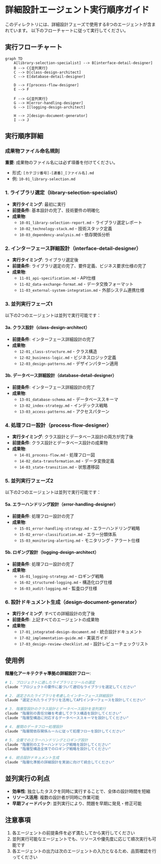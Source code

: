 # 詳細設計エージェント実行順序ガイド

このディレクトリには、詳細設計フェーズで使用する8つのエージェントが含まれています。
以下のフローチャートに従って実行してください。

## 実行フローチャート

```mermaid
graph TD
    A[library-selection-specialist] --> B[interface-detail-designer]
    B --> C{並列実行}
    C --> D[class-design-architect]
    C --> E[database-detail-designer]

    D --> F[process-flow-designer]
    E --> F

    F --> G{並列実行}
    G --> H[error-handling-designer]
    G --> I[logging-design-architect]

    H --> J[design-document-generator]
    I --> J
```

## 実行順序詳細

### 成果物ファイル命名規則
**重要**: 成果物のファイル名には必ず項番を付けてください。
- 形式: `[カテゴリ番号]-[連番]_[ファイル名].md`
- 例: `10-01_library-selection.md`

### 1. ライブラリ選定（library-selection-specialist）

- **実行タイミング**: 最初に実行
- **前提条件**: 基本設計の完了、技術要件の明確化
- **成果物**: 
  - `10-01_library-selection-report.md` - ライブラリ選定レポート
  - `10-02_technology-stack.md` - 技術スタック定義
  - `10-03_dependency-analysis.md` - 依存関係分析

### 2. インターフェース詳細設計（interface-detail-designer）

- **実行タイミング**: ライブラリ選定後
- **前提条件**: ライブラリ選定の完了、要件定義、ビジネス要求仕様の完了
- **成果物**: 
  - `11-01_api-specification.md` - API仕様
  - `11-02_data-exchange-format.md` - データ交換フォーマット
  - `11-03_external-system-integration.md` - 外部システム連携仕様

### 3. 並列実行フェーズ1

以下の2つのエージェントは並列で実行可能です：

#### 3a. クラス設計（class-design-architect）

- **前提条件**: インターフェース詳細設計の完了
- **成果物**: 
  - `12-01_class-structure.md` - クラス構造
  - `12-02_business-logic.md` - ビジネスロジック定義
  - `12-03_design-patterns.md` - デザインパターン適用

#### 3b. データベース詳細設計（database-detail-designer）

- **前提条件**: インターフェース詳細設計の完了
- **成果物**: 
  - `13-01_database-schema.md` - データベーススキーマ
  - `13-02_index-strategy.md` - インデックス戦略
  - `13-03_access-patterns.md` - アクセスパターン

### 4. 処理フロー設計（process-flow-designer）

- **実行タイミング**: クラス設計とデータベース設計の両方が完了後
- **前提条件**: クラス設計とデータベース設計の成果物
- **成果物**: 
  - `14-01_process-flow.md` - 処理フロー図
  - `14-02_data-transformation.md` - データ変換定義
  - `14-03_state-transition.md` - 状態遷移図

### 5. 並列実行フェーズ2

以下の2つのエージェントは並列で実行可能です：

#### 5a. エラーハンドリング設計（error-handling-designer）

- **前提条件**: 処理フロー設計の完了
- **成果物**: 
  - `15-01_error-handling-strategy.md` - エラーハンドリング戦略
  - `15-02_error-classification.md` - エラー分類体系
  - `15-03_monitoring-alerting.md` - モニタリング・アラート仕様

#### 5b. ロギング設計（logging-design-architect）

- **前提条件**: 処理フロー設計の完了
- **成果物**: 
  - `16-01_logging-strategy.md` - ロギング戦略
  - `16-02_structured-logging.md` - 構造化ログ仕様
  - `16-03_audit-logging.md` - 監査ログ仕様

### 6. 設計ドキュメント生成（design-document-generator）

- **実行タイミング**: すべての詳細設計の完了後
- **前提条件**: 上記すべてのエージェントの成果物
- **成果物**: 
  - `17-01_integrated-design-document.md` - 統合設計ドキュメント
  - `17-02_implementation-guide.md` - 実装ガイド
  - `17-03_design-review-checklist.md` - 設計レビューチェックリスト

## 使用例

**階層化アーキテクチャ準拠の詳細設計フロー**:

```bash
# 1. プロジェクトに適したライブラリとツールの選定
claude "プロジェクトの要件に基づいて適切なライブラリを選定してください"

# 2. 選定されたライブラリを考慮したインターフェース詳細設計
claude "選定されたライブラリを活用してAPIインターフェースを設計してください"

# 3. 階層型設計のクラス設計とデータベース設計を並列実行
claude "階層別の責任分離を考慮してクラス構造を設計してください"
claude "階層型構造に対応するデータベーススキーマを設計してください"

# 4. 層間のデータフロー処理設計
claude "階層間依存関係ルールに従って処理フローを設計してください"

# 5. 全層でのエラーハンドリングとロギング設計
claude "階層別のエラーハンドリング戦略を設計してください"
claude "階層型構造全体でのロギング戦略を設計してください"

# 6. 統合設計ドキュメント生成
claude "階層化準拠の詳細設計を実装に向けて統合してください"
```

## 並列実行の利点

- **効率性**: 独立したタスクを同時に実行することで、全体の設計時間を短縮
- **リソース活用**: 複数の設計者が同時に作業可能
- **早期フィードバック**: 並列実行により、問題を早期に発見・修正可能

## 注意事項

1. 各エージェントの前提条件を必ず満たしてから実行してください
2. 並列実行可能なエージェントでも、リソースや優先度に応じて順次実行も可能です
3. 各エージェントの出力は次のエージェントの入力となるため、品質確認を行ってください
